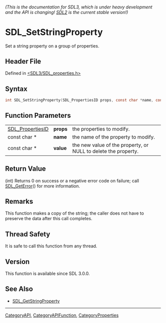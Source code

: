 ###### (This is the documentation for SDL3, which is under heavy development and the API is changing! [SDL2](https://wiki.libsdl.org/SDL2/) is the current stable version!)
# SDL_SetStringProperty

Set a string property on a group of properties.

## Header File

Defined in [<SDL3/SDL_properties.h>](https://github.com/libsdl-org/SDL/blob/main/include/SDL3/SDL_properties.h)

## Syntax

```c
int SDL_SetStringProperty(SDL_PropertiesID props, const char *name, const char *value);
```

## Function Parameters

|                                      |           |                                                                |
| ------------------------------------ | --------- | -------------------------------------------------------------- |
| [SDL_PropertiesID](SDL_PropertiesID) | **props** | the properties to modify.                                      |
| const char *                         | **name**  | the name of the property to modify.                            |
| const char *                         | **value** | the new value of the property, or NULL to delete the property. |

## Return Value

(int) Returns 0 on success or a negative error code on failure; call
[SDL_GetError](SDL_GetError)() for more information.

## Remarks

This function makes a copy of the string; the caller does not have to
preserve the data after this call completes.

## Thread Safety

It is safe to call this function from any thread.

## Version

This function is available since SDL 3.0.0.

## See Also

- [SDL_GetStringProperty](SDL_GetStringProperty)

----
[CategoryAPI](CategoryAPI), [CategoryAPIFunction](CategoryAPIFunction), [CategoryProperties](CategoryProperties)

